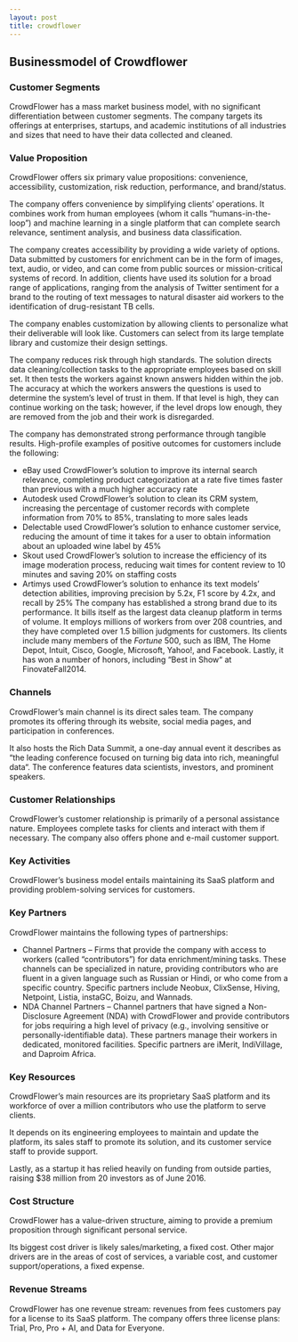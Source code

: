 ```yaml
---
layout: post
title: crowdflower
---
```


Businessmodel of Crowdflower
-----------------------------

### Customer Segments

CrowdFlower has a mass market business model, with no significant differentiation between customer segments. The company targets its offerings at enterprises, startups, and academic institutions of all industries and sizes that need to have their data collected and cleaned.

### Value Proposition

CrowdFlower offers six primary value propositions: convenience, accessibility, customization, risk reduction, performance, and brand/status.

The company offers convenience by simplifying clients’ operations. It combines work from human employees (whom it calls “humans-in-the-loop”) and machine learning in a single platform that can complete search relevance, sentiment analysis, and business data classification.

The company creates accessibility by providing a wide variety of options. Data submitted by customers for enrichment can be in the form of images, text, audio, or video, and can come from public sources or mission-critical systems of record. In addition, clients have used its solution for a broad range of applications, ranging from the analysis of Twitter sentiment for a brand to the routing of text messages to natural disaster aid workers to the identification of drug-resistant TB cells.

The company enables customization by allowing clients to personalize what their deliverable will look like. Customers can select from its large template library and customize their design settings.

The company reduces risk through high standards. The solution directs data cleaning/collection tasks to the appropriate employees based on skill set. It then tests the workers against known answers hidden within the job. The accuracy at which the workers answers the questions is used to determine the system’s level of trust in them. If that level is high, they can continue working on the task; however, if the level drops low enough, they are removed from the job and their work is disregarded.

The company has demonstrated strong performance through tangible results. High-profile examples of positive outcomes for customers include the following:

 * eBay used CrowdFlower’s solution to improve its internal search relevance, completing product categorization at a rate five times faster than previous with a much higher accuracy rate
* Autodesk used CrowdFlower’s solution to clean its CRM system, increasing the percentage of customer records with complete information from 70% to 85%, translating to more sales leads
* Delectable used CrowdFlower’s solution to enhance customer service, reducing the amount of time it takes for a user to obtain information about an uploaded wine label by 45%
* Skout used CrowdFlower’s solution to increase the efficiency of its image moderation process, reducing wait times for content review to 10 minutes and saving 20% on staffing costs
* Artimys used CrowdFlower’s solution to enhance its text models’ detection abilities, improving precision by 5.2x, F1 score by 4.2x, and recall by 25%
 The company has established a strong brand due to its performance. It bills itself as the largest data cleanup platform in terms of volume. It employs millions of workers from over 208 countries, and they have completed over 1.5 billion judgments for customers. Its clients include many members of the *Fortune* 500, such as IBM, The Home Depot, Intuit, Cisco, Google, Microsoft, Yahoo!, and Facebook. Lastly, it has won a number of honors, including “Best in Show“ at FinovateFall2014.

### Channels

CrowdFlower’s main channel is its direct sales team. The company promotes its offering through its website, social media pages, and participation in conferences.

It also hosts the Rich Data Summit, a one-day annual event it describes as “the leading conference focused on turning big data into rich, meaningful data“. The conference features data scientists, investors, and prominent speakers.

### Customer Relationships

CrowdFlower’s customer relationship is primarily of a personal assistance nature. Employees complete tasks for clients and interact with them if necessary. The company also offers phone and e-mail customer support.

### Key Activities

CrowdFlower’s business model entails maintaining its SaaS platform and providing problem-solving services for customers.

### Key Partners

CrowdFlower maintains the following types of partnerships:

 * Channel Partners – Firms that provide the company with access to workers (called “contributors”) for data enrichment/mining tasks. These channels can be specialized in nature, providing contributors who are fluent in a given language such as Russian or Hindi, or who come from a specific country. Specific partners include Neobux, ClixSense, Hiving, Netpoint, Listia, instaGC, Boizu, and Wannads.
* NDA Channel Partners – Channel partners that have signed a Non-Disclosure Agreement (NDA) with CrowdFlower and provide contributors for jobs requiring a high level of privacy (e.g., involving sensitive or personally-identifiable data). These partners manage their workers in dedicated, monitored facilities. Specific partners are iMerit, IndiVillage, and Daproim Africa.
 ### Key Resources

CrowdFlower’s main resources are its proprietary SaaS platform and its workforce of over a million contributors who use the platform to serve clients.

It depends on its engineering employees to maintain and update the platform, its sales staff to promote its solution, and its customer service staff to provide support.

Lastly, as a startup it has relied heavily on funding from outside parties, raising $38 million from 20 investors as of June 2016.

### Cost Structure

CrowdFlower has a value-driven structure, aiming to provide a premium proposition through significant personal service.

Its biggest cost driver is likely sales/marketing, a fixed cost. Other major drivers are in the areas of cost of services, a variable cost, and customer support/operations, a fixed expense.

### Revenue Streams

CrowdFlower has one revenue stream: revenues from fees customers pay for a license to its SaaS platform. The company offers three license plans: Trial, Pro, Pro + AI, and Data for Everyone.
